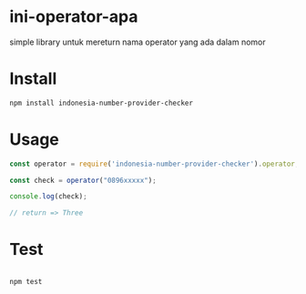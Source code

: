 # ini-operator-apa
simple library untuk mereturn nama operator yang ada dalam nomor


# Install

```bash 
npm install indonesia-number-provider-checker
```

# Usage
```javascript
const operator = require('indonesia-number-provider-checker').operator;

const check = operator("0896xxxxx");

console.log(check);

// return => Three
```

# Test 


```bash

npm test

```

